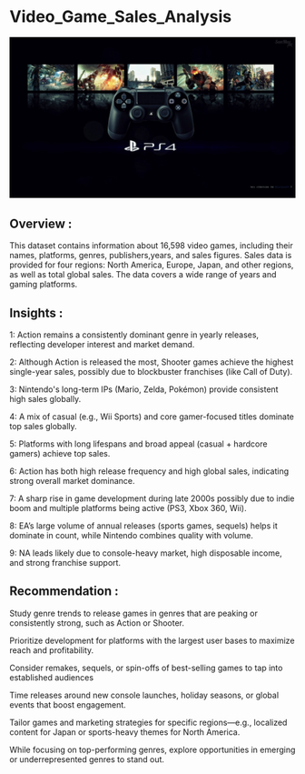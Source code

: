 # Video_Game_Sales_Analysis

<img src="https://github.com/ErPrashantRathod/Video_Game_Sales/blob/main/30.4uxdxz.jpg" width=1000>

## Overview :
This dataset contains information about 16,598 video games, including their names, platforms, genres, publishers,years, and sales figures. Sales data is provided for four regions: North America, Europe, Japan, and other regions, as well as total global sales. The data covers a wide range of years and gaming platforms.

## Insights :
1: Action remains a consistently dominant genre in yearly releases, reflecting developer interest and market demand.

2: Although Action is released the most, Shooter games achieve the highest single-year sales, possibly due to 
blockbuster franchises (like Call of Duty).

3: Nintendo's long-term IPs (Mario, Zelda, Pokémon) provide consistent high sales globally.

4: A mix of casual (e.g., Wii Sports) and core gamer-focused titles dominate top sales globally.

5: Platforms with long lifespans and broad appeal (casual + hardcore gamers) achieve top sales.

6: Action has both high release frequency and high global sales, indicating strong overall market dominance.

7: A sharp rise in game development during late 2000s possibly due to indie boom and multiple platforms being active (PS3, Xbox 360, Wii).

8: EA’s large volume of annual releases (sports games, sequels) helps it dominate in count, while Nintendo combines quality with volume.

9: NA leads likely due to console-heavy market, high disposable income, and strong franchise support.
## Recommendation :
Study genre trends to release games in genres that are peaking or consistently strong, such as Action or Shooter.

Prioritize development for platforms with the largest user bases to maximize reach and profitability.

Consider remakes, sequels, or spin-offs of best-selling games to tap into established audiences

Time releases around new console launches, holiday seasons, or global events that boost engagement.

Tailor games and marketing strategies for specific regions—e.g., localized content for Japan or sports-heavy themes for North America.

While focusing on top-performing genres, explore opportunities in emerging or underrepresented genres to stand out.

